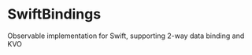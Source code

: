 SwiftBindings
=============

Observable implementation for Swift, supporting 2-way data binding and KVO
